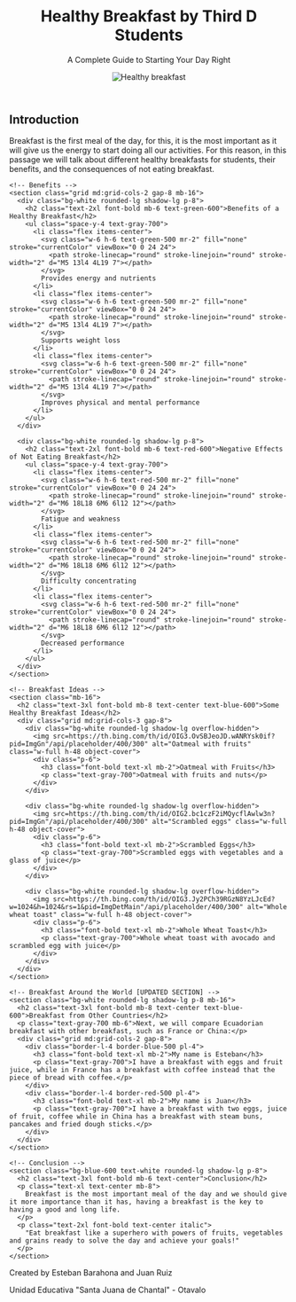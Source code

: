 <!DOCTYPE html>
<html lang="en">

<head>
  <meta charset="UTF-8">
  <meta name="viewport" content="width=device-width, initial-scale=1.0">
  <title>Healthy Breakfast Guide</title>
  <link href="https://cdnjs.cloudflare.com/ajax/libs/tailwindcss/2.2.19/tailwind.min.css" rel="stylesheet">
</head>

<body class="bg-gray-50">
  <!-- Hero Section -->
  <header class="bg-blue-600 text-white">
    <div class="container mx-auto px-6 py-16 text-center">
      <h1 class="text-4xl font-bold mb-4">Healthy Breakfast by Third D Students</h1>
      <p class="text-xl">A Complete Guide to Starting Your Day Right</p>
      <img src=https://th.bing.com/th/id/OIG4.pSuqniEHOzi_gZSkS4yv?pid=ImgGn"/api/placeholder/800/400" alt="Healthy breakfast" class="rounded-lg shadow-xl mx-auto mt-8">
    </div>
  </header>

  <!-- Main Content -->
  <main class="container mx-auto px-6 py-12">
    <!-- Introduction -->
    <section class="mb-16 bg-white rounded-lg shadow-lg p-8">
      <h2 class="text-3xl font-bold mb-6 text-blue-600">Introduction</h2>
      <p class="text-gray-700 leading-relaxed">
        Breakfast is the first meal of the day, for this, it is the most important as it will give us the energy to start doing all our activities. For this reason, in this passage we will talk about different healthy breakfasts for students, their benefits, and the consequences of not eating breakfast.
      </p>
    </section>

    <!-- Benefits -->
    <section class="grid md:grid-cols-2 gap-8 mb-16">
      <div class="bg-white rounded-lg shadow-lg p-8">
        <h2 class="text-2xl font-bold mb-6 text-green-600">Benefits of a Healthy Breakfast</h2>
        <ul class="space-y-4 text-gray-700">
          <li class="flex items-center">
            <svg class="w-6 h-6 text-green-500 mr-2" fill="none" stroke="currentColor" viewBox="0 0 24 24">
              <path stroke-linecap="round" stroke-linejoin="round" stroke-width="2" d="M5 13l4 4L19 7"></path>
            </svg>
            Provides energy and nutrients
          </li>
          <li class="flex items-center">
            <svg class="w-6 h-6 text-green-500 mr-2" fill="none" stroke="currentColor" viewBox="0 0 24 24">
              <path stroke-linecap="round" stroke-linejoin="round" stroke-width="2" d="M5 13l4 4L19 7"></path>
            </svg>
            Supports weight loss
          </li>
          <li class="flex items-center">
            <svg class="w-6 h-6 text-green-500 mr-2" fill="none" stroke="currentColor" viewBox="0 0 24 24">
              <path stroke-linecap="round" stroke-linejoin="round" stroke-width="2" d="M5 13l4 4L19 7"></path>
            </svg>
            Improves physical and mental performance
          </li>
        </ul>
      </div>

      <div class="bg-white rounded-lg shadow-lg p-8">
        <h2 class="text-2xl font-bold mb-6 text-red-600">Negative Effects of Not Eating Breakfast</h2>
        <ul class="space-y-4 text-gray-700">
          <li class="flex items-center">
            <svg class="w-6 h-6 text-red-500 mr-2" fill="none" stroke="currentColor" viewBox="0 0 24 24">
              <path stroke-linecap="round" stroke-linejoin="round" stroke-width="2" d="M6 18L18 6M6 6l12 12"></path>
            </svg>
            Fatigue and weakness
          </li>
          <li class="flex items-center">
            <svg class="w-6 h-6 text-red-500 mr-2" fill="none" stroke="currentColor" viewBox="0 0 24 24">
              <path stroke-linecap="round" stroke-linejoin="round" stroke-width="2" d="M6 18L18 6M6 6l12 12"></path>
            </svg>
            Difficulty concentrating
          </li>
          <li class="flex items-center">
            <svg class="w-6 h-6 text-red-500 mr-2" fill="none" stroke="currentColor" viewBox="0 0 24 24">
              <path stroke-linecap="round" stroke-linejoin="round" stroke-width="2" d="M6 18L18 6M6 6l12 12"></path>
            </svg>
            Decreased performance
          </li>
        </ul>
      </div>
    </section>

    <!-- Breakfast Ideas -->
    <section class="mb-16">
      <h2 class="text-3xl font-bold mb-8 text-center text-blue-600">Some Healthy Breakfast Ideas</h2>
      <div class="grid md:grid-cols-3 gap-8">
        <div class="bg-white rounded-lg shadow-lg overflow-hidden">
          <img src=https://th.bing.com/th/id/OIG3.OvSBJeoJD.wANRYsk0if?pid=ImgGn"/api/placeholder/400/300" alt="Oatmeal with fruits" class="w-full h-48 object-cover">
          <div class="p-6">
            <h3 class="font-bold text-xl mb-2">Oatmeal with Fruits</h3>
            <p class="text-gray-700">Oatmeal with fruits and nuts</p>
          </div>
        </div>

        <div class="bg-white rounded-lg shadow-lg overflow-hidden">
          <img src=https://th.bing.com/th/id/OIG2.bc1czF2iMQycflAwlw3n?pid=ImgGn"/api/placeholder/400/300" alt="Scrambled eggs" class="w-full h-48 object-cover">
          <div class="p-6">
            <h3 class="font-bold text-xl mb-2">Scrambled Eggs</h3>
            <p class="text-gray-700">Scrambled eggs with vegetables and a glass of juice</p>
          </div>
        </div>

        <div class="bg-white rounded-lg shadow-lg overflow-hidden">
          <img src=https://th.bing.com/th/id/OIG3.Jy2PCh39RGzN8YzLJcEd?w=1024&h=1024&rs=1&pid=ImgDetMain"/api/placeholder/400/300" alt="Whole wheat toast" class="w-full h-48 object-cover">
          <div class="p-6">
            <h3 class="font-bold text-xl mb-2">Whole Wheat Toast</h3>
            <p class="text-gray-700">Whole wheat toast with avocado and scrambled egg with juice</p>
          </div>
        </div>
      </div>
    </section>

    <!-- Breakfast Around the World [UPDATED SECTION] -->
    <section class="bg-white rounded-lg shadow-lg p-8 mb-16">
      <h2 class="text-3xl font-bold mb-8 text-center text-blue-600">Breakfast from Other Countries</h2>
      <p class="text-gray-700 mb-6">Next, we will compare Ecuadorian breakfast with other breakfast, such as France or China:</p>
      <div class="grid md:grid-cols-2 gap-8">
        <div class="border-l-4 border-blue-500 pl-4">
          <h3 class="font-bold text-xl mb-2">My name is Esteban</h3>
          <p class="text-gray-700">I have a breakfast with eggs and fruit juice, while in France has a breakfast with coffee instead that the piece of bread with coffee.</p>
        </div>
        <div class="border-l-4 border-red-500 pl-4">
          <h3 class="font-bold text-xl mb-2">My name is Juan</h3>
          <p class="text-gray-700">I have a breakfast with two eggs, juice of fruit, coffee while in China has a breakfast with steam buns, pancakes and fried dough sticks.</p>
        </div>
      </div>
    </section>

    <!-- Conclusion -->
    <section class="bg-blue-600 text-white rounded-lg shadow-lg p-8">
      <h2 class="text-3xl font-bold mb-6 text-center">Conclusion</h2>
      <p class="text-xl text-center mb-8">
        Breakfast is the most important meal of the day and we should give it more importance than it has, having a breakfast is the key to having a good and long life.
      </p>
      <p class="text-2xl font-bold text-center italic">
        "Eat breakfast like a superhero with powers of fruits, vegetables and grains ready to solve the day and achieve your goals!"
      </p>
    </section>
  </main>

  <!-- Footer -->
  <footer class="bg-gray-800 text-white py-8 mt-16">
    <div class="container mx-auto px-6 text-center">
      <p>Created by Esteban Barahona and Juan Ruiz</p>
      <p>Unidad Educativa "Santa Juana de Chantal" - Otavalo</p>
    </div>
  </footer>
</body>

</html>
